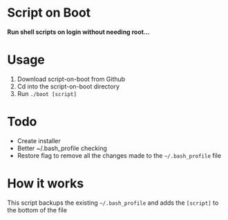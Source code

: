 # Script on Boot
**Run shell scripts on login without needing root...**

# Usage
1. Download script-on-boot from Github
2. Cd into the script-on-boot directory
3. Run `./boot [script]`

# Todo
- Create installer
- Better ~/.bash_profile checking
- Restore flag to remove all the changes made to the `~/.bash_profile` file
  
# How it works
This script backups the existing `~/.bash_profile` and adds the `[script]` to the bottom of the file
